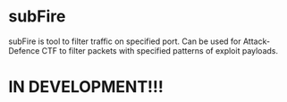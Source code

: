 # subFire

subFire is tool to filter traffic on specified port. Can be used for Attack-Defence CTF to filter packets with specified patterns of exploit payloads.

# IN DEVELOPMENT!!!

